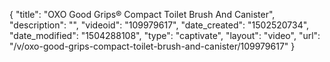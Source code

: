 {
    "title": "OXO Good Grips&reg; Compact Toilet Brush And Canister",
    "description": "",
    "videoid": "109979617",
    "date_created": "1502520734",
    "date_modified": "1504288108",
    "type": "captivate",
    "layout": "video",
    "url": "\/v\/oxo-good-grips-compact-toilet-brush-and-canister\/109979617"
}